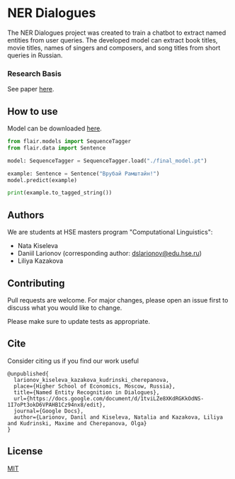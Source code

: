 # NER Dialogues
The NER Dialogues project was created to train a chatbot to extract named entities from user queries. The developed model can extract book titles, movie titles, names of singers and composers, and song titles from short queries in Russian.

### Research Basis

See paper [here](https://docs.google.com/document/d/1tviLZe8XKdRGKkOdNS-1I7oPt3okD6VPAHB1Cz94nx8/edit).
## How to use
Model can be downloaded [here](https://file2directlink.herokuapp.com/1936465405881734442935168/AgADkgwA/final-model.pt).
```python
from flair.models import SequenceTagger
from flair.data import Sentence

model: SequenceTagger = SequenceTagger.load("./final_model.pt")

example: Sentence = Sentence("Врубай Рамштайн!")
model.predict(example)

print(example.to_tagged_string())
```

## Authors
We are students at HSE masters program "Computational Linguistics":
- Nata Kiseleva
- Daniil Larionov (corresponding author: dslarionov@edu.hse.ru)
- Liliya Kazakova
## Contributing
Pull requests are welcome. For major changes, please open an issue first to discuss what you would like to change.

Please make sure to update tests as appropriate.

## Cite
Consider citing us if you find our work useful

```
@unpublished{
  larionov_kiseleva_kazakova_kudrinski_cherepanova,
  place={Higher School of Economics, Moscow, Russia},
  title={Named Entity Recognition in Dialogues},
  url={https://docs.google.com/document/d/1tviLZe8XKdRGKkOdNS-1I7oPt3okD6VPAHB1Cz94nx8/edit},
  journal={Google Docs},
  author={Larionov, Danil and Kiseleva, Natalia and Kazakova, Liliya and Kudrinski, Maxime and Cherepanova, Olga}
} 
```

## License
[MIT](https://choosealicense.com/licenses/mit/)
